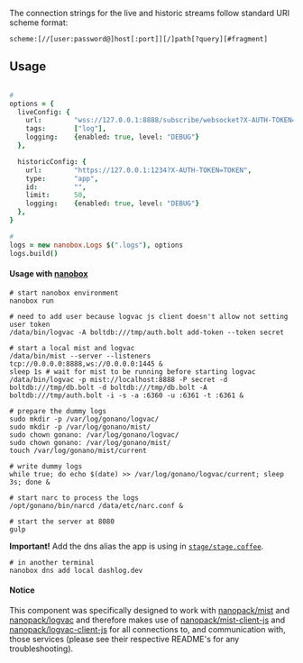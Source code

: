 The connection strings for the live and historic streams follow standard URI
scheme format:

`scheme:[//[user:password@]host[:port]][/]path[?query][#fragment]`

## Usage

```coffeescript

#
options = {
  liveConfig: {
    url:        "wss://127.0.0.1:8888/subscribe/websocket?X-AUTH-TOKEN=TOKEN",
    tags:       ["log"],
    logging:    {enabled: true, level: "DEBUG"}
  },

  historicConfig: {
    url:        "https://127.0.0.1:1234?X-AUTH-TOKEN=TOKEN",
    type:       "app",
    id:         "",
    limit:      50,
    logging:    {enabled: true, level: "DEBUG"}
  },
}

#
logs = new nanobox.Logs $(".logs"), options
logs.build()
```

#### Usage with [nanobox](https://nanobox.io)

```
# start nanobox environment
nanobox run

# need to add user because logvac js client doesn't allow not setting user token
/data/bin/logvac -A boltdb:///tmp/auth.bolt add-token --token secret

# start a local mist and logvac
/data/bin/mist --server --listeners tcp://0.0.0.0:8888,ws://0.0.0.0:1445 &
sleep 1s # wait for mist to be running before starting logvac
/data/bin/logvac -p mist://localhost:8888 -P secret -d boltdb:///tmp/db.bolt -d boltdb:///tmp/db.bolt -A boltdb:///tmp/auth.bolt -i -s -a :6360 -u :6361 -t :6361 &

# prepare the dummy logs
sudo mkdir -p /var/log/gonano/logvac/
sudo mkdir -p /var/log/gonano/mist/
sudo chown gonano: /var/log/gonano/logvac/
sudo chown gonano: /var/log/gonano/mist/
touch /var/log/gonano/mist/current

# write dummy logs
while true; do echo $(date) >> /var/log/gonano/logvac/current; sleep 3s; done &

# start narc to process the logs
/opt/gonano/bin/narcd /data/etc/narc.conf &

# start the server at 8080
gulp
```

**Important!** Add the dns alias the app is using in [`stage/stage.coffee`](stage/stage.coffee).
```
# in another terminal
nanobox dns add local dashlog.dev
```

#### Notice
This component was specifically designed to work with [nanopack/mist](https://github.com/nanopack/mist) and [nanopack/logvac](https://github.com/nanopack/logvac) and therefore makes use of [nanopack/mist-client-js](https://github.com/nanopack/mist-client-js) and [nanopack/logvac-client-js](https://github.com/nanopack/logvac-client-js) for all connections to, and communication with, those services (please see their respective README's for any troubleshooting).
